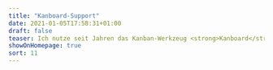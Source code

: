 ```yaml
---
title: "Kanboard-Support"
date: 2021-01-05T17:58:31+01:00
draft: false
teaser: Ich nutze seit Jahren das Kanban-Werkzeug <strong>Kanboard</strong>, um gemeinsam mit meinen Kunden Projekte transparent zu realisieren.
showOnHomepage: true
sort: 11
---
```


